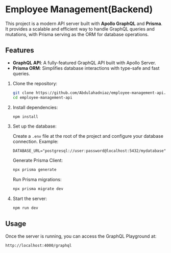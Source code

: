 # Employee Management(Backend)

This project is a modern API server built with **Apollo GraphQL** and **Prisma**. It provides a scalable and efficient way to handle GraphQL queries and mutations, with Prisma serving as the ORM for database operations.

## Features

- **GraphQL API**: A fully-featured GraphQL API built with Apollo Server.
- **Prisma ORM**: Simplifies database interactions with type-safe and fast queries.

1. Clone the repository:

   ```bash
   git clone https://github.com/Abdulahadniaz/employee-management-api.git
   cd employee-management-api
   ```

2. Install dependencies:

   ```bash
   npm install
   ```

3. Set up the database:

   Create a `.env` file at the root of the project and configure your database connection. Example:

   ```env
   DATABASE_URL="postgresql://user:password@localhost:5432/mydatabase"
   ```

   Generate Prisma Client:

   ```bash
   npx prisma generate
   ```

   Run Prisma migrations:

   ```bash
   npx prisma migrate dev
   ```

4. Start the server:

   ```bash
   npm run dev
   ```

## Usage

Once the server is running, you can access the GraphQL Playground at:

```
http://localhost:4000/graphql
```